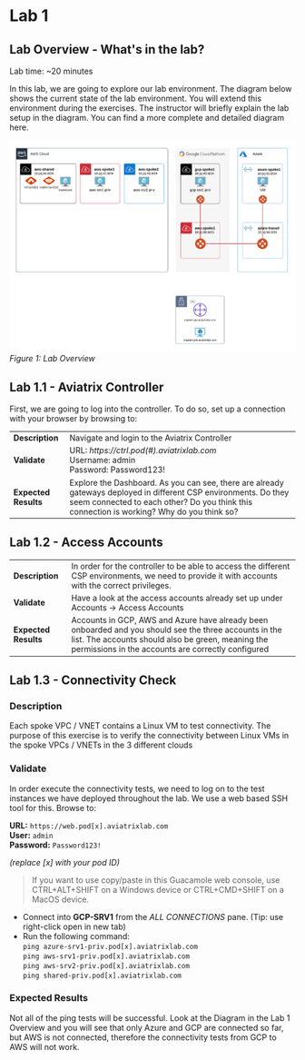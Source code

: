 # Lab 1

## Lab Overview - What's in the lab?
Lab time: ~20 minutes

In this lab, we are going to explore our lab environment. The diagram below shows the current state of the lab environment. You will extend this environment during the exercises. The instructor will briefly explain the lab setup in the diagram. You can find a more complete and detailed diagram here.

![Lab Overview](../images/lab-before.png)  
_Figure 1: Lab Overview_

## Lab 1.1 - Aviatrix Controller

First, we are going to log into the controller. To do so, set up a connection with your browser by browsing to:

<table>
  <tr>
    <td><b>Description</b></td>
    <td>Navigate and login to the Aviatrix Controller</td>
  </tr>
  <tr>
    <td><b>Validate</b></td>
    <td>URL:  <i>https://ctrl.pod(#).aviatrixlab.com</i><br>Username:  admin<br>Password:  Password123!</td>
  </tr>
  <tr>
    <td><b>Expected Results</b></td>
    <td>Explore the Dashboard. As you can see, there are already gateways deployed in different CSP environments. Do they seem connected to each other? Do you think this connection is working? Why do you think so?</td>
  </tr>
</table>

## Lab 1.2 - Access Accounts

<table>
  <tr>
    <td><b>Description</b></td>
    <td>In order for the controller to be able to access the different CSP environments, we need to provide it with accounts with the correct privileges.</td>
  </tr>
  <tr>
    <td><b>Validate</b></td>
    <td>Have a look at the access accounts already set up under Accounts -> Access Accounts</td>
  </tr>
  <tr>
    <td><b>Expected Results</b></td>
    <td>Accounts in GCP, AWS and Azure have already been onboarded and you should see the three accounts in the list.  The accounts should also be green, meaning the permissions in the accounts are correctly configured</td>
  </tr>
</table>

## Lab 1.3 - Connectivity Check

### Description
Each spoke VPC / VNET contains a Linux VM to test connectivity.  The purpose of this exercise is to verify the connectivity between Linux VMs in the spoke VPCs / VNETs in the 3 different clouds
### Validate
In order execute the connectivity tests, we need to log on to the test instances we have deployed throughout the lab. We use a web based SSH tool for this. Browse to:  
  
**URL:** ```https://web.pod[x].aviatrixlab.com```  
**User:** ```admin```  
**Password:** ```Password123!```  

*(replace [x] with your pod ID)*
>If you want to use copy/paste in this Guacamole web console, use CTRL+ALT+SHIFT on a Windows device or CTRL+CMD+SHIFT on a MacOS device.  
  
- Connect into **GCP-SRV1** from the *ALL CONNECTIONS* pane. (Tip: use right-click open in new tab)  
- Run the following command:  
```ping azure-srv1-priv.pod[x].aviatrixlab.com```  
```ping aws-srv1-priv.pod[x].aviatrixlab.com```  
```ping aws-srv2-priv.pod[x].aviatrixlab.com```  
```ping shared-priv.pod[x].aviatrixlab.com```  
### Expected Results
Not all of the ping tests will be successful.  Look at the Diagram in the Lab 1 Overview and you will see that only Azure and GCP are connected so far, but AWS is not connected, therefore the connectivity tests from GCP to AWS will not work.


